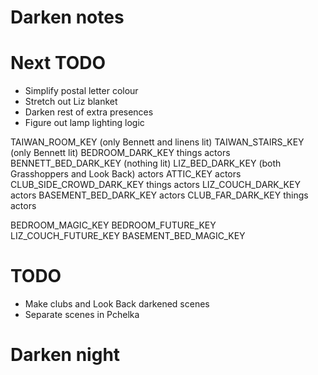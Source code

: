 # Darken notes

# Next TODO
* Simplify postal letter colour
* Stretch out Liz blanket
* Darken rest of extra presences
* Figure out lamp lighting logic

TAIWAN_ROOM_KEY (only Bennett and linens lit)
TAIWAN_STAIRS_KEY (only Bennett lit)
BEDROOM_DARK_KEY
    things
    actors
BENNETT_BED_DARK_KEY (nothing lit)
LIZ_BED_DARK_KEY (both Grasshoppers and Look Back)
    actors
ATTIC_KEY
    actors
CLUB_SIDE_CROWD_DARK_KEY
    things
    actors
LIZ_COUCH_DARK_KEY
    actors
BASEMENT_BED_DARK_KEY
    actors
CLUB_FAR_DARK_KEY
    things
    actors

BEDROOM_MAGIC_KEY
BEDROOM_FUTURE_KEY
LIZ_COUCH_FUTURE_KEY
BASEMENT_BED_MAGIC_KEY

# TODO
* Make clubs and Look Back darkened scenes
* Separate scenes in Pchelka

# Darken night
